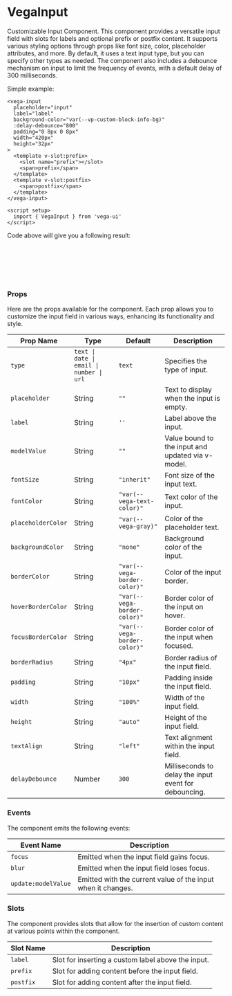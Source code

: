 # VegaInput
Customizable Input Component.
This component provides a versatile input field with slots for labels and optional prefix or postfix content. It supports various styling options through props like font size, color, placeholder attributes, and more.
By default, it uses a text input type, but you can specify other types as needed. The component also includes a debounce mechanism on input to limit the frequency of events, with a default delay of 300 milliseconds.

Simple example:
```vue
<vega-input
  placeholder="input"
  label="label"
  background-color="var(--vp-custom-block-info-bg)"
  :delay-debounce="800"
  padding="0 8px 0 8px"
  width="420px"
  height="32px"
>
  <template v-slot:prefix>
    <slot name="prefix"></slot>
    <span>prefix</span>
  </template>
  <template v-slot:postfix>
    <span>postfix</span>
  </template>
</vega-input>

<script setup>
  import { VegaInput } from 'vega-ui'
</script>

```

Code above will give you a following result:

<div style="height: 80px">
  <vega-input
      placeholder="input"
      label="label"
      background-color="var(--vp-custom-block-info-bg)"
      :delay-debounce="800"
      padding="0 8px 0 8px"
      width="420px"
      height="32px"
    >
      <template v-slot:prefix>
        <slot name="prefix"></slot>
          <span>prefix</span>
      </template>
      <template v-slot:postfix>
        <span>postfix</span>
      </template>
    </vega-input>
</div>

### Props

Here are the props available for the component. Each prop allows you to customize the input field in various ways, enhancing its functionality and style.

| Prop Name          | Type                                     | Default                      | Description                                           |
|--------------------|------------------------------------------|------------------------------|-------------------------------------------------------|
| `type`             | `text \| date \| email \| number \| url` | `text`                       | Specifies the type of input.                          |
| `placeholder`      | String                                   | `""`                         | Text to display when the input is empty.              |
| `label`            | String                                   | `''`                         | Label above the input.                                |
| `modelValue`       | String                                   | `""`                         | Value bound to the input and updated via v-model.     |
| `fontSize`         | String                                   | `"inherit"`                  | Font size of the input text.                          |
| `fontColor`        | String                                   | `"var(--vega-text-color)"`   | Text color of the input.                              |
| `placeholderColor` | String                                   | `"var(--vega-gray)"`         | Color of the placeholder text.                        |
| `backgroundColor`  | String                                   | `"none"`                     | Background color of the input.                        |
| `borderColor`      | String                                   | `"var(--vega-border-color)"` | Color of the input border.                            |
| `hoverBorderColor` | String                                   | `"var(--vega-border-color)"` | Border color of the input on hover.                   |
| `focusBorderColor` | String                                   | `"var(--vega-border-color)"` | Border color of the input when focused.               |
| `borderRadius`     | String                                   | `"4px"`                      | Border radius of the input field.                     |
| `padding`          | String                                   | `"10px"`                     | Padding inside the input field.                       |
| `width`            | String                                   | `"100%"`                     | Width of the input field.                             |
| `height`           | String                                   | `"auto"`                     | Height of the input field.                            |
| `textAlign`        | String                                   | `"left"`                     | Text alignment within the input field.                |
| `delayDebounce`    | Number                                   | `300`                        | Milliseconds to delay the input event for debouncing. |

### Events

The component emits the following events:

| Event Name         | Description                                                   |
|--------------------|---------------------------------------------------------------|
| `focus`            | Emitted when the input field gains focus.                     |
| `blur`             | Emitted when the input field loses focus.                     |
| `update:modelValue`| Emitted with the current value of the input when it changes.  |

### Slots

The component provides slots that allow for the insertion of custom content at various points within the component.

| Slot Name | Description                                           |
|-----------|-------------------------------------------------------|
| `label`   | Slot for inserting a custom label above the input.    |
| `prefix`  | Slot for adding content before the input field.       |
| `postfix` | Slot for adding content after the input field.        |


<script setup>
import VegaInput from '../../src/components/VegaInput.vue'
</script>